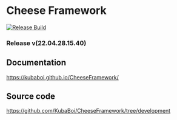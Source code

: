 # Cheese Framework

[![Release Build](https://github.com/KubaBoi/CheeseFramework/actions/workflows/realeaseDate.yml/badge.svg?branch=main)](https://github.com/KubaBoi/CheeseFramework/actions/workflows/realeaseDate.yml)

### Release v(22.04.28.15.40)

## Documentation

https://kubaboi.github.io/CheeseFramework/

## Source code

https://github.com/KubaBoi/CheeseFramework/tree/development